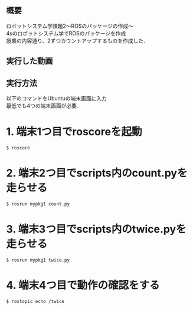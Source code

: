 ## 概要  
ロボットシステム学課題2～ROSのパッケージの作成～  
4sのロボットシステム学でROSのパッケージを作成  
授業の内容通り、2ずつカウントアップするものを作成した．  

## 実行した動画  


## 実行方法  
以下のコマンドをUbuntuの端末画面に入力  
最低でも4つの端末画面が必要.  
# 1. 端末1つ目でroscoreを起動  
`$ roscore`  

# 2. 端末2つ目でscripts内のcount.pyを走らせる  
`$ rosrun mypkg1 count.py`  

# 3. 端末3つ目でscripts内のtwice.pyを走らせる  
`$ rosrun mypkg1 twice.py`

# 4. 端末4つ目で動作の確認をする  
`$ rostopic echo /twice`
